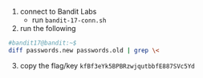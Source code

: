1. connect to Bandit Labs
    * run `bandit-17-conn.sh`
2. run the following    
```bash
#bandit17@bandit:~$ 
diff passwords.new passwords.old | grep \<
```
3. copy the flag/key `kfBf3eYk5BPBRzwjqutbbfE887SVc5Yd`